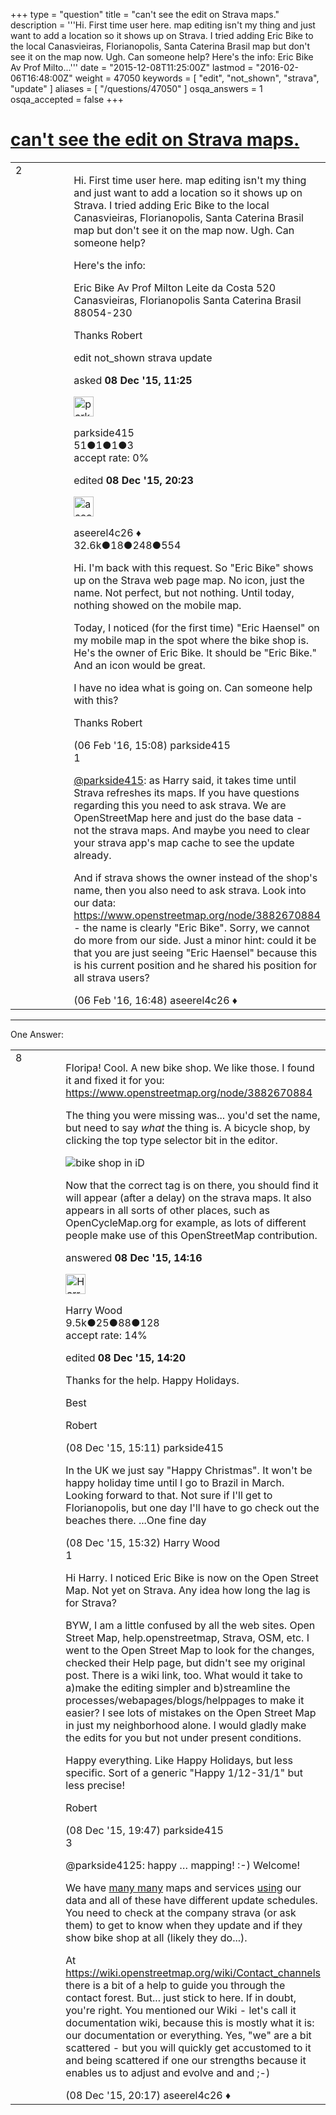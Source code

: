 +++
type = "question"
title = "can&#x27;t see the edit on Strava maps."
description = '''Hi. First time user here. map editing isn&#x27;t my thing and just want to add a location so it shows up on Strava. I tried adding Eric Bike to the local Canasvieiras, Florianopolis, Santa Caterina Brasil map but don&#x27;t see it on the map now. Ugh. Can someone help? Here&#x27;s the info: Eric Bike Av Prof Milto...'''
date = "2015-12-08T11:25:00Z"
lastmod = "2016-02-06T16:48:00Z"
weight = 47050
keywords = [ "edit", "not_shown", "strava", "update" ]
aliases = [ "/questions/47050" ]
osqa_answers = 1
osqa_accepted = false
+++

<div class="headNormal">

# [can't see the edit on Strava maps.](/questions/47050/cant-see-the-edit-on-strava-maps)

</div>

<div id="main-body">

<div id="askform">

<table id="question-table" style="width:100%;">
<colgroup>
<col style="width: 50%" />
<col style="width: 50%" />
</colgroup>
<tbody>
<tr>
<td style="width: 30px; vertical-align: top"><div class="vote-buttons">
<span id="post-47050-upvote" class="ajax-command post-vote up" rel="nofollow" title="I like this post (click again to cancel)"> </span>
<div id="post-47050-score" class="post-score" title="current number of votes">
2
</div>
<span id="post-47050-downvote" class="ajax-command post-vote down" rel="nofollow" title="I dont like this post (click again to cancel)"> </span> <span id="favorite-mark" class="ajax-command favorite-mark" rel="nofollow" title="mark/unmark this question as favorite (click again to cancel)"> </span>
<div id="favorite-count" class="favorite-count">
&#10;</div>
</div></td>
<td><div id="item-right">
<div class="question-body">
<p>Hi. First time user here. map editing isn't my thing and just want to add a location so it shows up on Strava. I tried adding Eric Bike to the local Canasvieiras, Florianopolis, Santa Caterina Brasil map but don't see it on the map now. Ugh. Can someone help?</p>
<p>Here's the info:</p>
<p>Eric Bike Av Prof Milton Leite da Costa 520 Canasvieiras, Florianopolis Santa Caterina Brasil 88054-230</p>
<p>Thanks Robert</p>
</div>
<div id="question-tags" class="tags-container tags">
<span class="post-tag tag-link-edit" rel="tag" title="see questions tagged &#39;edit&#39;">edit</span> <span class="post-tag tag-link-not_shown" rel="tag" title="see questions tagged &#39;not_shown&#39;">not_shown</span> <span class="post-tag tag-link-strava" rel="tag" title="see questions tagged &#39;strava&#39;">strava</span> <span class="post-tag tag-link-update" rel="tag" title="see questions tagged &#39;update&#39;">update</span>
</div>
<div id="question-controls" class="post-controls">
&#10;</div>
<div class="post-update-info-container">
<div class="post-update-info post-update-info-user">
<p>asked <strong>08 Dec '15, 11:25</strong></p>
<img src="https://secure.gravatar.com/avatar/d1771b2f2e54b0be9d0cab885fe8fffa?s=32&amp;d=identicon&amp;r=g" class="gravatar" width="32" height="32" alt="parkside415&#39;s gravatar image" />
<p><span>parkside415</span><br />
<span class="score" title="51 reputation points">51</span><span title="1 badges"><span class="badge1">●</span><span class="badgecount">1</span></span><span title="1 badges"><span class="silver">●</span><span class="badgecount">1</span></span><span title="3 badges"><span class="bronze">●</span><span class="badgecount">3</span></span><br />
<span class="accept_rate" title="Rate of the user&#39;s accepted answers">accept rate:</span> <span title="parkside415 has no accepted answers">0%</span></p>
</div>
<div class="post-update-info post-update-info-edited">
<p><span> edited <strong>08 Dec '15, 20:23</strong> </span></p>
<img src="https://secure.gravatar.com/avatar/66f0dc05b44574e3894be07b0b37cf37?s=32&amp;d=identicon&amp;r=g" class="gravatar" width="32" height="32" alt="aseerel4c26&#39;s gravatar image" />
<p><span>aseerel4c26 ♦</span><br />
<span class="score" title="32615 reputation points"><span>32.6k</span></span><span title="18 badges"><span class="badge1">●</span><span class="badgecount">18</span></span><span title="248 badges"><span class="silver">●</span><span class="badgecount">248</span></span><span title="554 badges"><span class="bronze">●</span><span class="badgecount">554</span></span></p>
</div>
</div>
<div id="comments-container-47050" class="comments-container">
<span id="47979"></span>
<div id="comment-47979" class="comment">
<div id="post-47979-score" class="comment-score">
&#10;</div>
<div class="comment-text">
<p>Hi. I'm back with this request. So "Eric Bike" shows up on the Strava web page map. No icon, just the name. Not perfect, but not nothing. Until today, nothing showed on the mobile map.</p>
<p>Today, I noticed (for the first time) "Eric Haensel" on my mobile map in the spot where the bike shop is. He's the owner of Eric Bike. It should be "Eric Bike." And an icon would be great.</p>
<p>I have no idea what is going on. Can someone help with this?</p>
<p>Thanks Robert</p>
</div>
<div id="comment-47979-info" class="comment-info">
<span class="comment-age">(06 Feb '16, 15:08)</span> <span class="comment-user userinfo">parkside415</span>
</div>
</div>
<span id="47982"></span>
<div id="comment-47982" class="comment">
<div id="post-47982-score" class="comment-score">
1
</div>
<div class="comment-text">
<p><a href="https://help.openstreetmap.org/users/11750/parkside415"></a><a href="https://help.openstreetmap.org/users/11750/parkside415">@parkside415</a>: as Harry said, it takes time until Strava refreshes its maps. If you have questions regarding this you need to ask strava. We are OpenStreetMap here and just do the base data - not the strava maps. And maybe you need to clear your strava app's map cache to see the update already.</p>
<p>And if strava shows the owner instead of the shop's name, then you also need to ask strava. Look into our data: <a href="https://www.openstreetmap.org/node/3882670884">https://www.openstreetmap.org/node/3882670884</a> - the name is clearly "Eric Bike". Sorry, we cannot do more from our side. Just a minor hint: could it be that you are just seeing "Eric Haensel" because this is his current position and he shared his position for all strava users?</p>
</div>
<div id="comment-47982-info" class="comment-info">
<span class="comment-age">(06 Feb '16, 16:48)</span> <span class="comment-user userinfo">aseerel4c26 ♦</span>
</div>
</div>
</div>
<div id="comment-tools-47050" class="comment-tools">
&#10;</div>
<div class="clear">
&#10;</div>
<div id="comment-47050-form-container" class="comment-form-container">
&#10;</div>
<div class="clear">
&#10;</div>
</div></td>
</tr>
</tbody>
</table>

------------------------------------------------------------------------

<div class="tabBar">

<span id="sort-top"></span>

<div class="headQuestions">

One Answer:

</div>

</div>

<span id="47054"></span>

<div id="answer-container-47054" class="answer">

<table style="width:100%;">
<colgroup>
<col style="width: 50%" />
<col style="width: 50%" />
</colgroup>
<tbody>
<tr>
<td style="width: 30px; vertical-align: top"><div class="vote-buttons">
<span id="post-47054-upvote" class="ajax-command post-vote up" rel="nofollow" title="I like this post (click again to cancel)"> </span>
<div id="post-47054-score" class="post-score" title="current number of votes">
8
</div>
<span id="post-47054-downvote" class="ajax-command post-vote down" rel="nofollow" title="I dont like this post (click again to cancel)"> </span>
</div></td>
<td><div class="item-right">
<div class="answer-body">
<p>Floripa! Cool. A new bike shop. We like those. I found it and fixed it for you: <a href="https://www.openstreetmap.org/node/3882670884">https://www.openstreetmap.org/node/3882670884</a></p>
<p>The thing you were missing was... you'd set the name, but need to say <em>what</em> the thing is. A bicycle shop, by clicking the top type selector bit in the editor.</p>
<p><img src="https://farm6.staticflickr.com/5648/23526784581_8d602b8af6.jpg" alt="bike shop in iD" /></p>
<p>Now that the correct tag is on there, you should find it will appear (after a delay) on the strava maps. It also appears in all sorts of other places, such as OpenCycleMap.org for example, as lots of different people make use of this OpenStreetMap contribution.</p>
</div>
<div class="answer-controls post-controls">
&#10;</div>
<div class="post-update-info-container">
<div class="post-update-info post-update-info-user">
<p>answered <strong>08 Dec '15, 14:16</strong></p>
<img src="https://secure.gravatar.com/avatar/9e04333be840d50c6aa66fb112aad77c?s=32&amp;d=identicon&amp;r=g" class="gravatar" width="32" height="32" alt="Harry%20Wood&#39;s gravatar image" />
<p><span>Harry Wood</span><br />
<span class="score" title="9489 reputation points"><span>9.5k</span></span><span title="25 badges"><span class="badge1">●</span><span class="badgecount">25</span></span><span title="88 badges"><span class="silver">●</span><span class="badgecount">88</span></span><span title="128 badges"><span class="bronze">●</span><span class="badgecount">128</span></span><br />
<span class="accept_rate" title="Rate of the user&#39;s accepted answers">accept rate:</span> <span title="Harry Wood has 19 accepted answers">14%</span></p>
</img>
</div>
<div class="post-update-info post-update-info-edited">
<p><span> edited <strong>08 Dec '15, 14:20</strong> </span></p>
</div>
</div>
<div id="comments-container-47054" class="comments-container">
<span id="47057"></span>
<div id="comment-47057" class="comment">
<div id="post-47057-score" class="comment-score">
&#10;</div>
<div class="comment-text">
<p>Thanks for the help. Happy Holidays.</p>
<p>Best</p>
<p>Robert</p>
</div>
<div id="comment-47057-info" class="comment-info">
<span class="comment-age">(08 Dec '15, 15:11)</span> <span class="comment-user userinfo">parkside415</span>
</div>
</div>
<span id="47059"></span>
<div id="comment-47059" class="comment">
<div id="post-47059-score" class="comment-score">
&#10;</div>
<div class="comment-text">
<p>In the UK we just say "Happy Christmas". It won't be happy holiday time until I go to Brazil in March. Looking forward to that. Not sure if I'll get to Florianopolis, but one day I'll have to go check out the beaches there. ...One fine day</p>
</div>
<div id="comment-47059-info" class="comment-info">
<span class="comment-age">(08 Dec '15, 15:32)</span> <span class="comment-user userinfo">Harry Wood</span>
</div>
</div>
<span id="47062"></span>
<div id="comment-47062" class="comment">
<div id="post-47062-score" class="comment-score">
1
</div>
<div class="comment-text">
<p>Hi Harry. I noticed Eric Bike is now on the Open Street Map. Not yet on Strava. Any idea how long the lag is for Strava?</p>
<p>BYW, I am a little confused by all the web sites. Open Street Map, help.openstreetmap, Strava, OSM, etc. I went to the Open Street Map to look for the changes, checked their Help page, but didn't see my original post. There is a wiki link, too. What would it take to a)make the editing simpler and b)streamline the processes/webapages/blogs/helppages to make it easier? I see lots of mistakes on the Open Street Map in just my neighborhood alone. I would gladly make the edits for you but not under present conditions.</p>
<p>Happy everything. Like Happy Holidays, but less specific. Sort of a generic "Happy 1/12-31/1" but less precise!</p>
<p>Robert</p>
</div>
<div id="comment-47062-info" class="comment-info">
<span class="comment-age">(08 Dec '15, 19:47)</span> <span class="comment-user userinfo">parkside415</span>
</div>
</div>
<span id="47063"></span>
<div id="comment-47063" class="comment">
<div id="post-47063-score" class="comment-score">
3
</div>
<div class="comment-text">
<p>@parkside4125: happy … mapping! :-) Welcome!</p>
<p>We have <a href="https://wiki.openstreetmap.org/wiki/List_of_OSM_based_Services">many many</a> maps and services <a href="https://www.openstreetmap.org/copyright">using</a> our data and all of these have different update schedules. You need to check at the company strava (or ask them) to get to know when they update and if they show bike shop at all (likely they do...).</p>
<p>At <a href="https://wiki.openstreetmap.org/wiki/Contact_channels">https://wiki.openstreetmap.org/wiki/Contact_channels</a> there is a bit of a help to guide you through the contact forest. But... just stick to <span>here</span>. If in doubt, you're right. You mentioned our Wiki - let's call it documentation wiki, because this is mostly what it is: our documentation or everything. Yes, "we" are a bit scattered - but you will quickly get accustomed to it and being scattered if one our strengths because it enables us to adjust and evolve and and ;-)</p>
</div>
<div id="comment-47063-info" class="comment-info">
<span class="comment-age">(08 Dec '15, 20:17)</span> <span class="comment-user userinfo">aseerel4c26 ♦</span>
</div>
</div>
</div>
<div id="comment-tools-47054" class="comment-tools">
&#10;</div>
<div class="clear">
&#10;</div>
<div id="comment-47054-form-container" class="comment-form-container">
&#10;</div>
<div class="clear">
&#10;</div>
</div></td>
</tr>
</tbody>
</table>

</div>

<div class="paginator-container-left">

</div>

</div>

</div>

